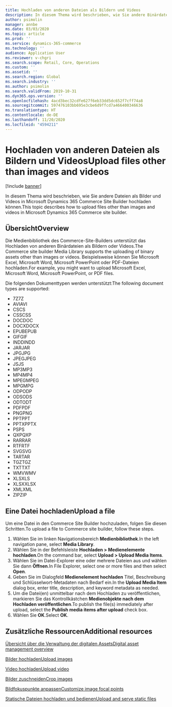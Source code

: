 ```yaml
---
title: Hochladen von anderen Dateien als Bildern und Videos
description: In diesem Thema wird beschrieben, wie Sie andere Binärdateien als Bilder und Videos in Microsoft Dynamics 365 Commerce Site Builder hochladen können.
author: psimolin
manager: annbe
ms.date: 03/03/2020
ms.topic: article
ms.prod: ''
ms.service: dynamics-365-commerce
ms.technology: ''
audience: Application User
ms.reviewer: v-chgri
ms.search.scope: Retail, Core, Operations
ms.custom: ''
ms.assetid: ''
ms.search.region: Global
ms.search.industry: ''
ms.author: psimolin
ms.search.validFrom: 2019-10-31
ms.dyn365.ops.version: ''
ms.openlocfilehash: 4acd3bec32cdfe627f6eb33dd5dc652f7cff74a8
ms.sourcegitcommit: 597476103bb695e3cbe6d9ffcd7a466400346636
ms.translationtype: HT
ms.contentlocale: de-DE
ms.lasthandoff: 11/20/2020
ms.locfileid: "4594211"
---
```

# <a name="upload-files-other-than-images-and-videos"></a><span data-ttu-id="1c29a-103">Hochladen von anderen Dateien als Bildern und Videos</span><span class="sxs-lookup"><span data-stu-id="1c29a-103">Upload files other than images and videos</span></span>

[!include [banner](includes/banner.md)]

<span data-ttu-id="1c29a-104">In diesem Thema wird beschrieben, wie Sie andere Dateien als Bilder und Videos in Microsoft Dynamics 365 Commerce Site Builder hochladen können.</span><span class="sxs-lookup"><span data-stu-id="1c29a-104">This topic describes how to upload files other than images and videos in Microsoft Dynamics 365 Commerce site builder.</span></span>

## <a name="overview"></a><span data-ttu-id="1c29a-105">Übersicht</span><span class="sxs-lookup"><span data-stu-id="1c29a-105">Overview</span></span>

<span data-ttu-id="1c29a-106">Die Medienbibliothek des Commerce-Site-Builders unterstützt das Hochladen von anderen Binärdateien als Bildern oder Videos.</span><span class="sxs-lookup"><span data-stu-id="1c29a-106">The Commerce site builder Media Library supports the uploading of binary assets other than images or videos.</span></span> <span data-ttu-id="1c29a-107">Beispielsweise können Sie Microsoft Excel, Microsoft Word, Microsoft PowerPoint oder PDF-Dateien hochladen.</span><span class="sxs-lookup"><span data-stu-id="1c29a-107">For example, you might want to upload Microsoft Excel, Microsoft Word, Microsoft PowerPoint, or PDF files.</span></span>

<span data-ttu-id="1c29a-108">Die folgenden Dokumenttypen werden unterstützt:</span><span class="sxs-lookup"><span data-stu-id="1c29a-108">The following document types are supported:</span></span>
- <span data-ttu-id="1c29a-109">7Z</span><span class="sxs-lookup"><span data-stu-id="1c29a-109">7Z</span></span>
- <span data-ttu-id="1c29a-110">AVI</span><span class="sxs-lookup"><span data-stu-id="1c29a-110">AVI</span></span>
- <span data-ttu-id="1c29a-111">CS</span><span class="sxs-lookup"><span data-stu-id="1c29a-111">CS</span></span>
- <span data-ttu-id="1c29a-112">CSS</span><span class="sxs-lookup"><span data-stu-id="1c29a-112">CSS</span></span>
- <span data-ttu-id="1c29a-113">DOC</span><span class="sxs-lookup"><span data-stu-id="1c29a-113">DOC</span></span>
- <span data-ttu-id="1c29a-114">DOCX</span><span class="sxs-lookup"><span data-stu-id="1c29a-114">DOCX</span></span>
- <span data-ttu-id="1c29a-115">EPUB</span><span class="sxs-lookup"><span data-stu-id="1c29a-115">EPUB</span></span>
- <span data-ttu-id="1c29a-116">GIF</span><span class="sxs-lookup"><span data-stu-id="1c29a-116">GIF</span></span>
- <span data-ttu-id="1c29a-117">INDD</span><span class="sxs-lookup"><span data-stu-id="1c29a-117">INDD</span></span>
- <span data-ttu-id="1c29a-118">JAR</span><span class="sxs-lookup"><span data-stu-id="1c29a-118">JAR</span></span>
- <span data-ttu-id="1c29a-119">JPG</span><span class="sxs-lookup"><span data-stu-id="1c29a-119">JPG</span></span>
- <span data-ttu-id="1c29a-120">JPEG</span><span class="sxs-lookup"><span data-stu-id="1c29a-120">JPEG</span></span>
- <span data-ttu-id="1c29a-121">JS</span><span class="sxs-lookup"><span data-stu-id="1c29a-121">JS</span></span>
- <span data-ttu-id="1c29a-122">MP3</span><span class="sxs-lookup"><span data-stu-id="1c29a-122">MP3</span></span>
- <span data-ttu-id="1c29a-123">MP4</span><span class="sxs-lookup"><span data-stu-id="1c29a-123">MP4</span></span>
- <span data-ttu-id="1c29a-124">MPEG</span><span class="sxs-lookup"><span data-stu-id="1c29a-124">MPEG</span></span>
- <span data-ttu-id="1c29a-125">MPG</span><span class="sxs-lookup"><span data-stu-id="1c29a-125">MPG</span></span>
- <span data-ttu-id="1c29a-126">ODP</span><span class="sxs-lookup"><span data-stu-id="1c29a-126">ODP</span></span>
- <span data-ttu-id="1c29a-127">ODS</span><span class="sxs-lookup"><span data-stu-id="1c29a-127">ODS</span></span>
- <span data-ttu-id="1c29a-128">ODT</span><span class="sxs-lookup"><span data-stu-id="1c29a-128">ODT</span></span>
- <span data-ttu-id="1c29a-129">PDF</span><span class="sxs-lookup"><span data-stu-id="1c29a-129">PDF</span></span>
- <span data-ttu-id="1c29a-130">PNG</span><span class="sxs-lookup"><span data-stu-id="1c29a-130">PNG</span></span>
- <span data-ttu-id="1c29a-131">PPT</span><span class="sxs-lookup"><span data-stu-id="1c29a-131">PPT</span></span>
- <span data-ttu-id="1c29a-132">PPTX</span><span class="sxs-lookup"><span data-stu-id="1c29a-132">PPTX</span></span>
- <span data-ttu-id="1c29a-133">PS</span><span class="sxs-lookup"><span data-stu-id="1c29a-133">PS</span></span>
- <span data-ttu-id="1c29a-134">QXP</span><span class="sxs-lookup"><span data-stu-id="1c29a-134">QXP</span></span>
- <span data-ttu-id="1c29a-135">RAR</span><span class="sxs-lookup"><span data-stu-id="1c29a-135">RAR</span></span>
- <span data-ttu-id="1c29a-136">RTF</span><span class="sxs-lookup"><span data-stu-id="1c29a-136">RTF</span></span>
- <span data-ttu-id="1c29a-137">SVG</span><span class="sxs-lookup"><span data-stu-id="1c29a-137">SVG</span></span>
- <span data-ttu-id="1c29a-138">TAR</span><span class="sxs-lookup"><span data-stu-id="1c29a-138">TAR</span></span>
- <span data-ttu-id="1c29a-139">TGZ</span><span class="sxs-lookup"><span data-stu-id="1c29a-139">TGZ</span></span>
- <span data-ttu-id="1c29a-140">TXT</span><span class="sxs-lookup"><span data-stu-id="1c29a-140">TXT</span></span>
- <span data-ttu-id="1c29a-141">WMV</span><span class="sxs-lookup"><span data-stu-id="1c29a-141">WMV</span></span>
- <span data-ttu-id="1c29a-142">XLS</span><span class="sxs-lookup"><span data-stu-id="1c29a-142">XLS</span></span>
- <span data-ttu-id="1c29a-143">XLSX</span><span class="sxs-lookup"><span data-stu-id="1c29a-143">XLSX</span></span>
- <span data-ttu-id="1c29a-144">XML</span><span class="sxs-lookup"><span data-stu-id="1c29a-144">XML</span></span>
- <span data-ttu-id="1c29a-145">ZIP</span><span class="sxs-lookup"><span data-stu-id="1c29a-145">ZIP</span></span>

## <a name="upload-a-file"></a><span data-ttu-id="1c29a-146">Eine Datei hochladen</span><span class="sxs-lookup"><span data-stu-id="1c29a-146">Upload a file</span></span>

<span data-ttu-id="1c29a-147">Um eine Datei in den Commerce Site Builder hochzuladen, folgen Sie diesen Schritten.</span><span class="sxs-lookup"><span data-stu-id="1c29a-147">To upload a file to Commerce site builder, follow these steps.</span></span>

1. <span data-ttu-id="1c29a-148">Wählen Sie im linken Navigationsbereich **Medienbibliothek**.</span><span class="sxs-lookup"><span data-stu-id="1c29a-148">In the left navigation pane, select **Media Library**.</span></span>
1. <span data-ttu-id="1c29a-149">Wählen Sie in der Befehlsleiste **Hochladen \> Medienelemente hochladen**.</span><span class="sxs-lookup"><span data-stu-id="1c29a-149">On the command bar, select **Upload \> Upload Media Items**.</span></span>
1. <span data-ttu-id="1c29a-150">Wählen Sie im Datei-Explorer eine oder mehrere Dateien aus und wählen Sie dann **Öffnen**.</span><span class="sxs-lookup"><span data-stu-id="1c29a-150">In File Explorer, select one or more files and then select **Open**.</span></span>
1. <span data-ttu-id="1c29a-151">Geben Sie im Dialogfeld **Medienelement hochladen** Titel, Beschreibung und Schlüsselwort-Metadaten nach Bedarf ein.</span><span class="sxs-lookup"><span data-stu-id="1c29a-151">In the **Upload Media Item** dialog box, enter title, description, and keyword metadata as needed.</span></span>
1. <span data-ttu-id="1c29a-152">Um die Datei(en) unmittelbar nach dem Hochladen zu veröffentlichen, markieren Sie das Kontrollkästchen **Medienobjekte nach dem Hochladen veröffentlichen**.</span><span class="sxs-lookup"><span data-stu-id="1c29a-152">To publish the file(s) immediately after upload, select the **Publish media items after upload** check box.</span></span>
1. <span data-ttu-id="1c29a-153">Wählen Sie **OK**.</span><span class="sxs-lookup"><span data-stu-id="1c29a-153">Select **OK**.</span></span>

## <a name="additional-resources"></a><span data-ttu-id="1c29a-154">Zusätzliche Ressourcen</span><span class="sxs-lookup"><span data-stu-id="1c29a-154">Additional resources</span></span>

[<span data-ttu-id="1c29a-155">Übersicht über die Verwaltung der digitalen Assets</span><span class="sxs-lookup"><span data-stu-id="1c29a-155">Digital asset management overview</span></span>](dam-overview.md)

[<span data-ttu-id="1c29a-156">Bilder hochladen</span><span class="sxs-lookup"><span data-stu-id="1c29a-156">Upload images</span></span>](dam-upload-images.md)

[<span data-ttu-id="1c29a-157">Video hochladen</span><span class="sxs-lookup"><span data-stu-id="1c29a-157">Upload video</span></span>](dam-upload-video.md)

[<span data-ttu-id="1c29a-158">Bilder zuschneiden</span><span class="sxs-lookup"><span data-stu-id="1c29a-158">Crop images</span></span>](dam-crop-images.md)

[<span data-ttu-id="1c29a-159">Bildfokuspunkte anpassen</span><span class="sxs-lookup"><span data-stu-id="1c29a-159">Customize image focal points</span></span>](dam-custom-focal-point.md)

[<span data-ttu-id="1c29a-160">Statische Dateien hochladen und bedienen</span><span class="sxs-lookup"><span data-stu-id="1c29a-160">Upload and serve static files</span></span>](upload-serve-static-files.md)

